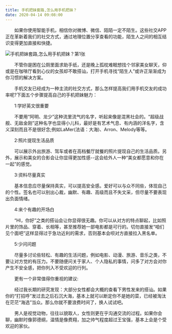```yaml
---
title: 手机把妹套路,怎么用手机把妹？
date: 2020-04-14 09:08:00
---
```




　　如果你使用智能手机，相信你对微博、微信、陌陌一定不陌生。这些社交APP正在革新着我们的社交方式，通过地理位置分享查看的功能，陌生人之间的相互结识变得更加直接和快捷。

![手机把妹套路,怎么用手机把妹？第1张](/img/d4f6264192c1db15d8fe0b0bcce22be8.jpg)

　　不管你是困在公厕里面求助手纸，还是晚上孤枕难眠想找个邻家美女聊天，仰或是在咖啡厅看到心仪的女孩却不敢搭讪，打开手机寻找“陌生人”或许正渐渐成为你习惯的解决方案。

　　手机交友已经成为一种主流的社交方式，那么怎样提高我们用手机交友的成功率呢?下面五个步骤提高自己的手机把妹魅力：

　　1:学好英文很重要

　　不要用“阿明、龙少”这种流里流气的名字，听起来像是混黑社会的。“超级战舰、无敌金刚”这种名字也显得小儿科，最好是有艺术气息、有内涵的洋名字，含义深刻而且不是很好念;例如LaMer(法语：大海)、Arron、Melody等等。

　　2:照片提现生活品质

　　可以展示外出旅游、驾车或者在高档餐厅就餐的照片提现自己的生活品质。另外，展示和美女的合影会让你显得更加性感--这会给外人一种“美女都愿意和你在一起”的感觉。

　　3:资料尽量真实

　　基本信息应尽量保持真实，可以提高安全感。爱好可以与众不同些，体现自己的个性。签名也可以别出心裁，幽默、有趣、高级而且不失文采，但尽量不要表现出负面情绪。

　　4:来个有趣的开场白

　　“HI，你好”之类的搭讪会让你显得很无趣。你可以从对方的特点聊起，比如照片里的饰品、穿着、长相等，甚至推荐她一部电影都是可行的。切勿直接发“咱们见个面吧”这样显得过于急功近利的需求，否则基本会呗对方直接拉入黑名单。

　　5:少问问题

　　尽量多讨论些轻松、有趣的生活问题，例如电影、动漫、旅游、音乐之类，不要让对方觉的有压力。不要随便问关于家人、个人隐私的事情，问多了对方会对你产生不安全感，把你列入不受欢迎的行列。

　　更有一个非常值得你重视的建议:

　　经过我长期的研究发现：大部分女性都会大概的查看下男性发来的搭讪。如果你的“打招呼”发过去之后石沉大海，基本上就可以断定你不是她的菜，已经被淘汰在茫茫“海选”当众。那么你就不要浪费时间了，换人试试吧。

　　男人是视觉动物，往往以貌取人，女性则更在乎沟通交流的过程。如果你会聊，幽默时像郭德纲，温情是像费翔，加之帅气程度超过王宝强，基本上会是个受欢迎的家伙。